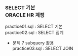 <h3> SELECT 기본 <br>
ORACLE HR 계정 </h3>

practice01.sql : SELECT 기본 <br>	
practice02.sql : SELECT 집계 <br>
 - 문제 7 subquery 활용 <br>
practice03.sql : SELECT JOIN <br>